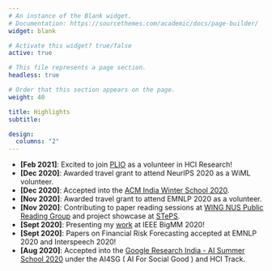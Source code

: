 ```yaml
---
# An instance of the Blank widget.
# Documentation: https://sourcethemes.com/academic/docs/page-builder/
widget: blank

# Activate this widget? true/false
active: true

# This file represents a page section.
headless: true

# Order that this section appears on the page.
weight: 40

title: Highlights
subtitle:

design:
  columns: "2"
---
```


* **[Feb 2021]**: Excited to join [PLIO](https://plio.in/) as a volunteer in HCI Research!
* **[Dec 2020]**: Awarded travel grant to attend NeurIPS 2020 as a WiML volunteer.
* **[Dec 2020]**: Accepted into the [ACM India Winter School 2020](https://india.acm.org/education/acm-india-winter-schools-2020).
* **[Nov 2020]**: Awarded travel grant to attend EMNLP 2020 as a volunteer.
* **[Nov 2020]**: Contributing to paper reading sessions at [WING NUS Public Reading Group](https://wing-nus.github.io/cs6101/) and project showcase at [STePS](https://isteps.comp.nus.edu.sg/event/17th-steps/module/CS6101).
* **[Sept 2020]**: Presenting my [work](https://drive.google.com/file/d/1Iayoed9exMxq6kDb5St-n-EhuGZ3yiEF/view) at IEEE BigMM 2020!
* **[Sept 2020]**: Papers on Financial Risk Forecasting accepted at EMNLP 2020 and Interspeech 2020!
* **[Aug 2020]**: Accepted into the [Google Research India - AI Summer School 2020](https://sites.google.com/view/aisummerschool2020/home) under the AI4SG ( AI For Social Good ) and HCI Track.




